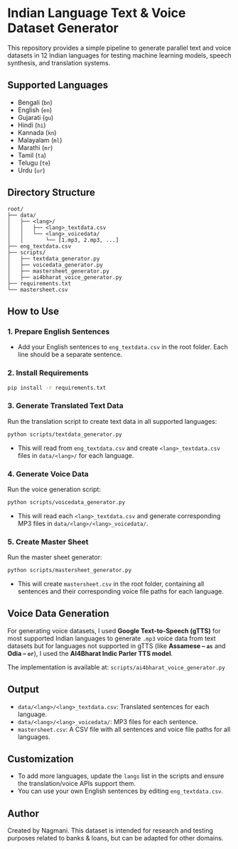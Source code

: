 # Indian Language Text & Voice Dataset Generator

This repository provides a simple pipeline to generate parallel text and voice datasets in 12 Indian languages for testing machine learning models, speech synthesis, and translation systems.

## Supported Languages
- Bengali (`bn`)
- English (`en`)
- Gujarati (`gu`)
- Hindi (`hi`)
- Kannada (`kn`)
- Malayalam (`ml`)
- Marathi (`mr`)
- Tamil (`ta`)
- Telugu (`te`)
- Urdu (`ur`)

## Directory Structure
```
root/
├── data/
│   ├── <lang>/
│   │   ├── <lang>_textdata.csv
│   │   └── <lang>_voicedata/
│   │       └── [1.mp3, 2.mp3, ...]
├── eng_textdata.csv
├── scripts/
│   ├── textdata_generator.py
│   ├── voicedata_generator.py
│   ├── mastersheet_generator.py
│   ├── ai4bharat_voice_generator.py
├── requirements.txt
└── mastersheet.csv
```

## How to Use

### 1. Prepare English Sentences
- Add your English sentences to `eng_textdata.csv` in the root folder. Each line should be a separate sentence.

### 2. Install Requirements
```bash
pip install -r requirements.txt
```

### 3. Generate Translated Text Data
Run the translation script to create text data in all supported languages:
```bash
python scripts/textdata_generator.py
```
- This will read from `eng_textdata.csv` and create `<lang>_textdata.csv` files in `data/<lang>/` for each language.

### 4. Generate Voice Data
Run the voice generation script:
```bash
python scripts/voicedata_generator.py
```
- This will read each `<lang>_textdata.csv` and generate corresponding MP3 files in `data/<lang>/<lang>_voicedata/`.

### 5. Create Master Sheet
Run the master sheet generator:
```bash
python scripts/mastersheet_generator.py
```
- This will create `mastersheet.csv` in the root folder, containing all sentences and their corresponding voice file paths for each language.


## Voice Data Generation
For generating voice datasets, I used **Google Text-to-Speech (gTTS)** for most supported Indian languages to generate `.mp3` voice data from text datasets but for languages not supported in gTTS (like **Assamese – `as`** and **Odia – `or`**), I used the **AI4Bharat Indic Parler TTS model**.

The implementation is available at: `scripts/ai4bharat_voice_generator.py`

## Output
- `data/<lang>/<lang>_textdata.csv`: Translated sentences for each language.
- `data/<lang>/<lang>_voicedata/`: MP3 files for each sentence.
- `mastersheet.csv`: A CSV file with all sentences and voice file paths for all languages.

## Customization
- To add more languages, update the `langs` list in the scripts and ensure the translation/voice APIs support them.
- You can use your own English sentences by editing `eng_textdata.csv`.

## Author
Created by Nagmani. This dataset is intended for research and testing purposes related to banks & loans, but can be adapted for other domains.

